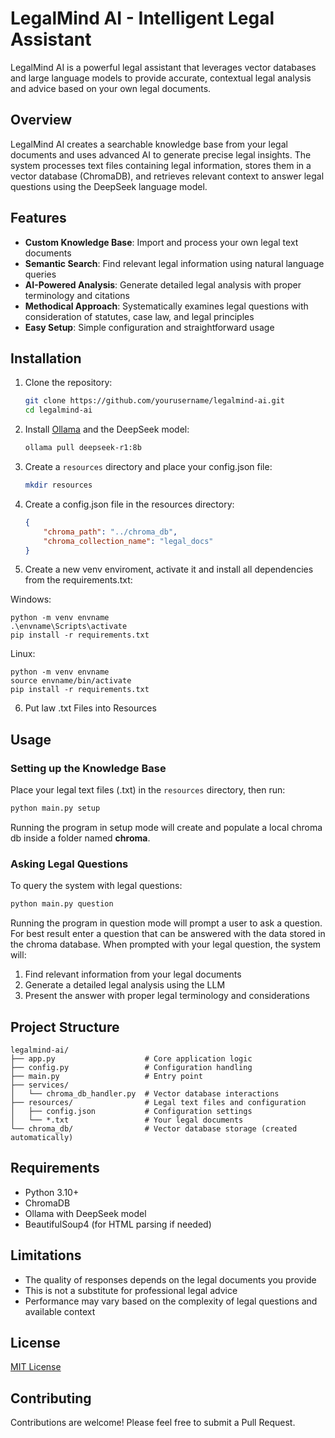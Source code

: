 # LegalMind AI - Intelligent Legal Assistant

LegalMind AI is a powerful legal assistant that leverages vector databases and large language models to provide accurate, contextual legal analysis and advice based on your own legal documents.

## Overview

LegalMind AI creates a searchable knowledge base from your legal documents and uses advanced AI to generate precise legal insights. The system processes text files containing legal information, stores them in a vector database (ChromaDB), and retrieves relevant context to answer legal questions using the DeepSeek language model.

## Features

- **Custom Knowledge Base**: Import and process your own legal text documents
- **Semantic Search**: Find relevant legal information using natural language queries
- **AI-Powered Analysis**: Generate detailed legal analysis with proper terminology and citations
- **Methodical Approach**: Systematically examines legal questions with consideration of statutes, case law, and legal principles
- **Easy Setup**: Simple configuration and straightforward usage

## Installation

1. Clone the repository:
   ```bash
   git clone https://github.com/yourusername/legalmind-ai.git
   cd legalmind-ai
   ```

2. Install [Ollama](https://ollama.ai/) and the DeepSeek model:
   ```bash
   ollama pull deepseek-r1:8b
   ```

3. Create a `resources` directory and place your config.json file:
   ```bash
   mkdir resources
   ```

4. Create a config.json file in the resources directory:
   ```json
   {
       "chroma_path": "../chroma_db",
       "chroma_collection_name": "legal_docs"
   }
   ```

5. Create a new venv enviroment, activate it and install all dependencies from the requirements.txt:

Windows: 
```shell
python -m venv envname
.\envname\Scripts\activate
pip install -r requirements.txt
```

Linux:
```shell
python -m venv envname
source envname/bin/activate
pip install -r requirements.txt
```


6. Put law .txt Files into Resources
## Usage

### Setting up the Knowledge Base

Place your legal text files (.txt) in the `resources` directory, then run:

```bash
python main.py setup
```

Running the program in setup mode will create and populate a local chroma db inside a folder named **chroma**.

### Asking Legal Questions

To query the system with legal questions:

```bash
python main.py question
```
Running the program in question mode will prompt a user to ask a question.
For best result enter a question that can be answered with the data stored in the chroma database. 
When prompted with your legal question, the system will:
1. Find relevant information from your legal documents
2. Generate a detailed legal analysis using the LLM
3. Present the answer with proper legal terminology and considerations

## Project Structure

```
legalmind-ai/
├── app.py                    # Core application logic
├── config.py                 # Configuration handling
├── main.py                   # Entry point
├── services/
│   └── chroma_db_handler.py  # Vector database interactions
├── resources/                # Legal text files and configuration
│   ├── config.json           # Configuration settings
│   └── *.txt                 # Your legal documents
└── chroma_db/                # Vector database storage (created automatically)
```

## Requirements

- Python 3.10+
- ChromaDB
- Ollama with DeepSeek model
- BeautifulSoup4 (for HTML parsing if needed)

## Limitations

- The quality of responses depends on the legal documents you provide
- This is not a substitute for professional legal advice
- Performance may vary based on the complexity of legal questions and available context

## License

[MIT License](LICENSE)

## Contributing

Contributions are welcome! Please feel free to submit a Pull Request.